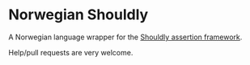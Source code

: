 # Norwegian Shouldly

A Norwegian language wrapper for the [Shouldly assertion framework](https://github.com/shouldly/shouldly).

Help/pull requests are very welcome.
